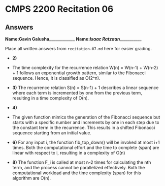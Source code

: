 # CMPS 2200 Recitation 06
## Answers

**Name:**______Gavin Galusha___________________
**Name:**_______Isaac Ratzaan__________________


Place all written answers from `recitation-07.md` here for easier grading.



- **2)**
- The time complexity for the recurrence relation W(n) = W(n-1) + W(n-2) + 1 follows an exponential growth pattern, similar to the Fibonacci sequence. Hence, it is classified as O(2^n).

- **3)**
The recurrence relation S(n) = S(n-1) + 1 describes a linear sequence where each term is incremented by one from the previous term, resulting in a time complexity of O(n).
- **4)**
- The given function mimics the generation of the Fibonacci sequence but starts with a specific number and increments by one in each step due to the constant term in the recurrence. This results in a shifted Fibonacci sequence starting from an initial value.

- **6)**
For any input i, the function fib_top_down() will be invoked at most i+1 times. Both the computational effort and the time to complete (span) are linear with respect to i, resulting in a complexity of O(n)
- **8)**
The function F_i is called at most n-2 times for calculating the nth term, and the process cannot be parallelized effectively. Both the computational workload and the time complexity (span) for this algorithm are O(n).